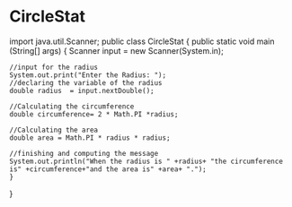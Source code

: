 # CircleStat

import java.util.Scanner;
public class CircleStat {
    public static void main (String[] args) {
    Scanner input = new Scanner(System.in);

    //input for the radius
    System.out.print("Enter the Radius: ");
    //declaring the variable of the radius
    double radius  = input.nextDouble();

    //Calculating the circumference
    double circumference= 2 * Math.PI *radius;

    //Calculating the area
    double area = Math.PI * radius * radius;

    //finishing and computing the message
    System.out.println("When the radius is " +radius+ "the circumference is" +circumference+"and the area is" +area+ ".");
    }
}
